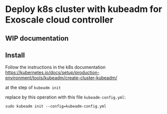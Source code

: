 # Deploy k8s cluster with kubeadm for Exoscale cloud controller

## WIP documentation

## Install

Follow the instructions in the k8s documentation
https://kubernetes.io/docs/setup/production-environment/tools/kubeadm/create-cluster-kubeadm/

at the step of `kubeadm init`

replace by this operation with this file `kubeadm-config.yml`:
```Shell
sudo kubeadm init --config=kubeadm-config.yml
```

